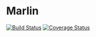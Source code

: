 # Marlin
[![Build Status](https://travis-ci.org/mielientiev/Marlin.png?branch=master)](https://travis-ci.org/mielientiev/Marlin) [![Coverage Status](https://coveralls.io/repos/github/mielientiev/Marlin/badge.svg?branch=master)](https://coveralls.io/github/mielientiev/Marlin?branch=master)

